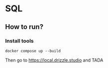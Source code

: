 # SQL

## How to run?

### Install tools

```shell
docker compose up --build
```

Then go to https://local.drizzle.studio and TADA
